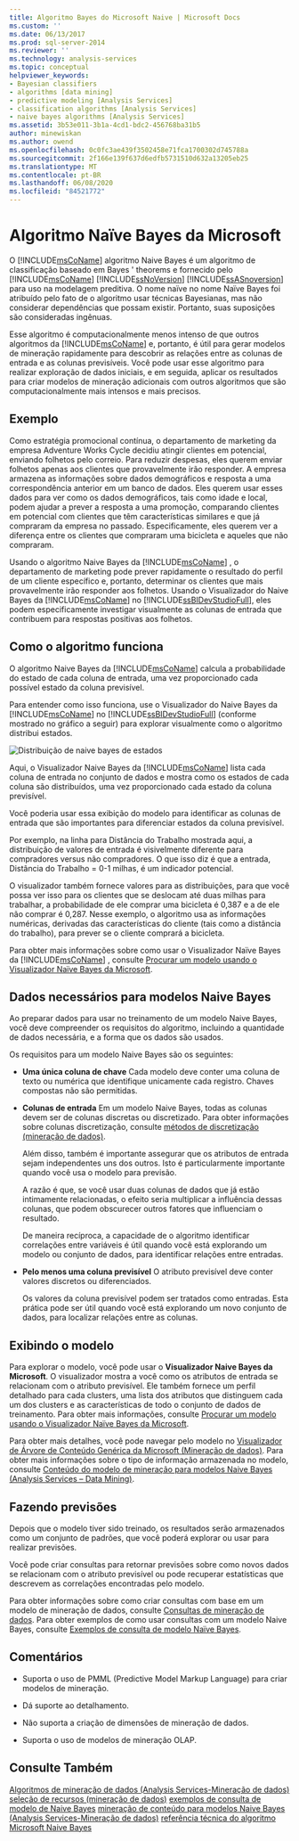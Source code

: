 ```yaml
---
title: Algoritmo Bayes do Microsoft Naive | Microsoft Docs
ms.custom: ''
ms.date: 06/13/2017
ms.prod: sql-server-2014
ms.reviewer: ''
ms.technology: analysis-services
ms.topic: conceptual
helpviewer_keywords:
- Bayesian classifiers
- algorithms [data mining]
- predictive modeling [Analysis Services]
- classification algorithms [Analysis Services]
- naive bayes algorithms [Analysis Services]
ms.assetid: 3b53e011-3b1a-4cd1-bdc2-456768ba31b5
author: minewiskan
ms.author: owend
ms.openlocfilehash: 0c0fc3ae439f3502458e71fca1700302d745788a
ms.sourcegitcommit: 2f166e139f637d6edfb5731510d632a13205eb25
ms.translationtype: MT
ms.contentlocale: pt-BR
ms.lasthandoff: 06/08/2020
ms.locfileid: "84521772"
---
```

# <a name="microsoft-naive-bayes-algorithm"></a>Algoritmo Naïve Bayes da Microsoft
  O [!INCLUDE[msCoName](../../includes/msconame-md.md)] algoritmo Naive Bayes é um algoritmo de classificação baseado em Bayes ' theorems e fornecido pelo [!INCLUDE[msCoName](../../includes/msconame-md.md)] [!INCLUDE[ssNoVersion](../../includes/ssnoversion-md.md)] [!INCLUDE[ssASnoversion](../../includes/ssasnoversion-md.md)] para uso na modelagem preditiva. O nome naïve no nome Naïve Bayes foi atribuído pelo fato de o algoritmo usar técnicas Bayesianas, mas não considerar dependências que possam existir. Portanto, suas suposições são consideradas ingênuas.

 Esse algoritmo é computacionalmente menos intenso de que outros algoritmos da [!INCLUDE[msCoName](../../includes/msconame-md.md)] e, portanto, é útil para gerar modelos de mineração rapidamente para descobrir as relações entre as colunas de entrada e as colunas previsíveis. Você pode usar esse algoritmo para realizar exploração de dados iniciais, e em seguida, aplicar os resultados para criar modelos de mineração adicionais com outros algoritmos que são computacionalmente mais intensos e mais precisos.

## <a name="example"></a>Exemplo
 Como estratégia promocional contínua, o departamento de marketing da empresa Adventure Works Cycle decidiu atingir clientes em potencial, enviando folhetos pelo correio. Para reduzir despesas, eles querem enviar folhetos apenas aos clientes que provavelmente irão responder. A empresa armazena as informações sobre dados demográficos e resposta a uma correspondência anterior em um banco de dados. Eles querem usar esses dados para ver como os dados demográficos, tais como idade e local, podem ajudar a prever a resposta a uma promoção, comparando clientes em potencial com clientes que têm características similares e que já compraram da empresa no passado. Especificamente, eles querem ver a diferença entre os clientes que compraram uma bicicleta e aqueles que não compraram.

 Usando o algoritmo Naive Bayes da [!INCLUDE[msCoName](../../includes/msconame-md.md)] , o departamento de marketing pode prever rapidamente o resultado do perfil de um cliente específico e, portanto, determinar os clientes que mais provavelmente irão responder aos folhetos. Usando o Visualizador do Naive Bayes da [!INCLUDE[msCoName](../../includes/msconame-md.md)] no [!INCLUDE[ssBIDevStudioFull](../../includes/ssbidevstudiofull-md.md)], eles podem especificamente investigar visualmente as colunas de entrada que contribuem para respostas positivas aos folhetos.

## <a name="how-the-algorithm-works"></a>Como o algoritmo funciona
 O algoritmo Naive Bayes da [!INCLUDE[msCoName](../../includes/msconame-md.md)] calcula a probabilidade do estado de cada coluna de entrada, uma vez proporcionado cada possível estado da coluna previsível.

 Para entender como isso funciona, use o Visualizador do Naive Bayes da [!INCLUDE[msCoName](../../includes/msconame-md.md)] no [!INCLUDE[ssBIDevStudioFull](../../includes/ssbidevstudiofull-md.md)] (conforme mostrado no gráfico a seguir) para explorar visualmente como o algoritmo distribui estados.

 ![Distribuição de naive bayes de estados](../media/naive-bayes.gif "Distribuição de naive bayes de estados")

 Aqui, o Visualizador Naive Bayes da [!INCLUDE[msCoName](../../includes/msconame-md.md)] lista cada coluna de entrada no conjunto de dados e mostra como os estados de cada coluna são distribuídos, uma vez proporcionado cada estado da coluna previsível.

 Você poderia usar essa exibição do modelo para identificar as colunas de entrada que são importantes para diferenciar estados da coluna previsível.

 Por exemplo, na linha para Distância do Trabalho mostrada aqui, a distribuição de valores de entrada é visivelmente diferente para compradores versus não compradores. O que isso diz é que a entrada, Distância do Trabalho = 0-1 milhas, é um indicador potencial.

 O visualizador também fornece valores para as distribuições, para que você possa ver isso para os clientes que se deslocam até duas milhas para trabalhar, a probabilidade de ele comprar uma bicicleta é 0,387 e a de ele não comprar é 0,287. Nesse exemplo, o algoritmo usa as informações numéricas, derivadas das características do cliente (tais como a distância do trabalho), para prever se o cliente comprará a bicicleta.

 Para obter mais informações sobre como usar o Visualizador Naïve Bayes da [!INCLUDE[msCoName](../../includes/msconame-md.md)] , consulte [Procurar um modelo usando o Visualizador Naïve Bayes da Microsoft](browse-a-model-using-the-microsoft-naive-bayes-viewer.md).

## <a name="data-required-for-naive-bayes-models"></a>Dados necessários para modelos Naive Bayes
 Ao preparar dados para usar no treinamento de um modelo Naive Bayes, você deve compreender os requisitos do algoritmo, incluindo a quantidade de dados necessária, e a forma que os dados são usados.

 Os requisitos para um modelo Naive Bayes são os seguintes:

-   **Uma única coluna de chave** Cada modelo deve conter uma coluna de texto ou numérica que identifique unicamente cada registro. Chaves compostas não são permitidas.

-   **Colunas de entrada** Em um modelo Naive Bayes, todas as colunas devem ser de colunas discretas ou discretizado. Para obter informações sobre colunas discretização, consulte [métodos de discretização &#40;mineração de dados&#41;](discretization-methods-data-mining.md).

     Além disso, também é importante assegurar que os atributos de entrada sejam independentes uns dos outros. Isto é particularmente importante quando você usa o modelo para previsão.

     A razão é que, se você usar duas colunas de dados que já estão intimamente relacionadas, o efeito seria multiplicar a influência dessas colunas, que podem obscurecer outros fatores que influenciam o resultado.

     De maneira recíproca, a capacidade de o algoritmo identificar correlações entre variáveis é útil quando você está explorando um modelo ou conjunto de dados, para identificar relações entre entradas.

-   **Pelo menos uma coluna previsível** O atributo previsível deve conter valores discretos ou diferenciados.

     Os valores da coluna previsível podem ser tratados como entradas. Esta prática pode ser útil quando você está explorando um novo conjunto de dados, para localizar relações entre as colunas.

## <a name="viewing-the-model"></a>Exibindo o modelo
 Para explorar o modelo, você pode usar o **Visualizador Naive Bayes da Microsoft**. O visualizador mostra a você como os atributos de entrada se relacionam com o atributo previsível. Ele também fornece um perfil detalhado para cada clusters, uma lista dos atributos que distinguem cada um dos clusters e as características de todo o conjunto de dados de treinamento. Para obter mais informações, consulte [Procurar um modelo usando o Visualizador Naïve Bayes da Microsoft](browse-a-model-using-the-microsoft-naive-bayes-viewer.md).

 Para obter mais detalhes, você pode navegar pelo modelo no [Visualizador de Árvore de Conteúdo Genérica da Microsoft &#40;Mineração de dados&#41;](../microsoft-generic-content-tree-viewer-data-mining.md). Para obter mais informações sobre o tipo de informação armazenada no modelo, consulte [Conteúdo do modelo de mineração para modelos Naive Bayes &#40;Analysis Services – Data Mining&#41;](mining-model-content-for-naive-bayes-models-analysis-services-data-mining.md).

## <a name="making-predictions"></a>Fazendo previsões
 Depois que o modelo tiver sido treinado, os resultados serão armazenados como um conjunto de padrões, que você poderá explorar ou usar para realizar previsões.

 Você pode criar consultas para retornar previsões sobre como novos dados se relacionam com o atributo previsível ou pode recuperar estatísticas que descrevem as correlações encontradas pelo modelo.

 Para obter informações sobre como criar consultas com base em um modelo de mineração de dados, consulte [Consultas de mineração de dados](data-mining-queries.md). Para obter exemplos de como usar consultas com um modelo Naive Bayes, consulte [Exemplos de consulta de modelo Naïve Bayes](naive-bayes-model-query-examples.md).

## <a name="remarks"></a>Comentários

-   Suporta o uso de PMML (Predictive Model Markup Language) para criar modelos de mineração.

-   Dá suporte ao detalhamento.

-   Não suporta a criação de dimensões de mineração de dados.

-   Suporta o uso de modelos de mineração OLAP.

## <a name="see-also"></a>Consulte Também
 [Algoritmos de mineração de dados &#40;Analysis Services-Mineração de dados&#41;](data-mining-algorithms-analysis-services-data-mining.md) [seleção de recursos &#40;mineração de dados&#41;](feature-selection-data-mining.md) [exemplos de consulta de modelo de Naive Bayes](naive-bayes-model-query-examples.md) [mineração de conteúdo para modelos Naive Bayes &#40;Analysis Services-Mineração de dados&#41;](mining-model-content-for-naive-bayes-models-analysis-services-data-mining.md) [referência técnica do algoritmo Microsoft Naive Bayes](microsoft-naive-bayes-algorithm-technical-reference.md)


